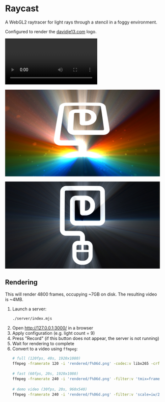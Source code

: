 # Raycast

A WebGL2 raytracer for light rays through a stencil in a foggy environment.

Configured to render the [davidje13.com](https://davidje13.com/) logo.

![demo video](demo.mp4)

[![render1](docs/render1.jpg)](https://davidje13.github.io/Raycast/#{"resolution":1,"lightQuality":70,"time":30.3609245867769,"stencil":{"trace":0.25},"dust":{"opacity":0.3,"reflectivity":1},"lights":[{"pos":{"x":0,"y":-0.66924778761062,"z":-2.2678990590744057},"col":{"r":7.72409167607463,"g":0.341096106157055,"b":0}},{"pos":{"x":0,"y":-0.66924778761062,"z":-2.1858691274694744},"col":{"r":7.6026118594129,"g":2.13440232286792,"b":0}},{"pos":{"x":0,"y":-0.66924778761062,"z":-2.1086328688068723},"col":{"r":6.26633387613394,"g":3.59249340076927,"b":0}},{"pos":{"x":0,"y":-0.66924778761062,"z":-2.0357551669189085},"col":{"r":3.71525772623773,"g":4.46734804751008,"b":0}},{"pos":{"x":0,"y":-0.66924778761062,"z":-1.9668517997855208},"col":{"r":0.5213508798399,"g":4.75896626309035,"b":0.521350879839899}},{"pos":{"x":0,"y":-0.66924778761062,"z":-1.9015822015875694},"col":{"r":0,"g":4.46734804751008,"b":3.71525772623773}},{"pos":{"x":0,"y":-0.66924778761062,"z":-1.83964342564615},"col":{"r":0,"g":3.59249340076927,"b":6.26633387613393}},{"pos":{"x":0,"y":-0.66924778761062,"z":-1.7807650820426582},"col":{"r":0,"g":2.13440232286792,"b":7.6026118594129}},{"pos":{"x":0,"y":-0.66924778761062,"z":-1.7247050711340774},"col":{"r":0,"g":0.341096106157055,"b":7.72409167607463}}],"lightFollow":0,"fog":0.35,"grid":false,"gamma":1.2,"saturation":1.2,"view":{"fovy":1.033007097654388,"eyeSeparation":0,"focusFollow":0,"camera":{"x":0,"y":1.56941371681416,"z":2.10418971238938},"focus":{"x":0,"y":-0.0373340707964602,"z":0},"up":{"x":0,"y":0,"z":1}}})

[![render2](docs/render2.jpg)](https://davidje13.github.io/Raycast/#{"resolution":1,"lightQuality":70,"time":34.0689566115702,"stencil":{"trace":0.25},"dust":{"opacity":0.3,"reflectivity":1.5},"lights":[{"pos":{"x":0,"y":-0.198423672566372,"z":-2.301885537113461},"col":{"r":7.47599451303155,"g":0.330140128443232,"b":0}},{"pos":{"x":0,"y":-0.198423672566372,"z":-2.408908943741008},"col":{"r":7.35841661767588,"g":2.0658455030756,"b":0}},{"pos":{"x":0,"y":-0.198423672566372,"z":-2.5247094101336156},"col":{"r":6.06505976876347,"g":3.47710282044479,"b":0}},{"pos":{"x":0,"y":-0.198423672566372,"z":-2.6504829388550677},"col":{"r":3.59592396629434,"g":4.3238572108663,"b":0}},{"pos":{"x":0,"y":-0.198423672566372,"z":-2.787652501418724},"col":{"r":0.504605134234764,"g":4.60610867434014,"b":0.504605134234764}},{"pos":{"x":0,"y":-0.198423672566372,"z":-2.937924598100105},"col":{"r":0,"g":4.3238572108663,"b":3.59592396629434}},{"pos":{"x":0,"y":-0.198423672566372,"z":-3.103363617423807},"col":{"r":0,"g":3.47710282044479,"b":6.06505976876347}},{"pos":{"x":0,"y":-0.198423672566372,"z":-3.286490892398217},"col":{"r":0,"g":2.0658455030756,"b":7.35841661767588}},{"pos":{"x":0,"y":-0.198423672566372,"z":-3.490418583830157},"col":{"r":0,"g":0.330140128443232,"b":7.47599451303155}}],"lightFollow":0,"fog":0.240804756637168,"grid":false,"gamma":1,"saturation":1.2,"view":{"fovy":0.46149744128283376,"eyeSeparation":0,"focusFollow":0,"camera":{"x":0,"y":0.00691371681416,"z":4.64567201327434},"focus":{"x":0,"y":-0.0027654867256636,"z":0},"up":{"x":0,"y":-1,"z":1}}})

## Rendering

This will render 4800 frames, occupying ~7GB on disk. The resulting video is ~4MB.

1. Launch a server:
   ```sh
   ./server/index.mjs
   ```
2. Open <http://127.0.0.1:3000/> in a browser
3. Apply configuration (e.g. light count = 9)
4. Press "Record" (if this button does not appear, the server is not running)
5. Wait for rendering to complete
6. Convert to a video using `ffmpeg`:
   ```sh
   # full (120fps, 40s, 1920x1080)
   ffmpeg -framerate 120 -i 'rendered/f%06d.png' -codec:v libx265 -crf 26 -preset slow -movflags +faststart -pix_fmt yuv420p -tag:v hvc1 video-full.mp4

   # fast (60fps, 20s, 1920x1080)
   ffmpeg -framerate 240 -i 'rendered/f%06d.png' -filter:v 'tmix=frames=4:weights=1 2 2 1,framestep=4' -codec:v libx265 -crf 28 -preset slow -movflags +faststart -pix_fmt yuv420p -tag:v hvc1 video-fast.mp4

   # demo video (30fps, 20s, 960x540)
   ffmpeg -framerate 240 -i 'rendered/f%06d.png' -filter:v 'scale=iw/2:-1,tmix=frames=8:weights=5 8 9 9 9 9 8 5,framestep=8' -codec:v libx265 -crf 30 -preset slow -movflags +faststart -pix_fmt yuv420p -tag:v hvc1 docs/demo.mp4
   ```
